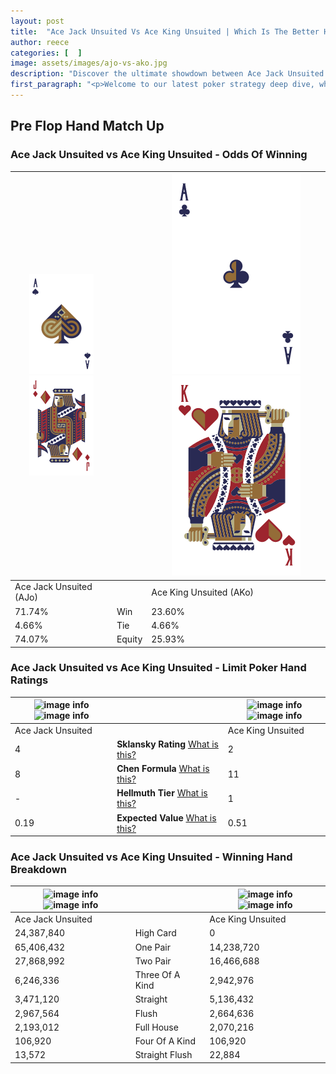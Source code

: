 ```yaml
---
layout: post
title:  "Ace Jack Unsuited Vs Ace King Unsuited | Which Is The Better Hand In Poker? A Complete Guide"
author: reece
categories: [  ]
image: assets/images/ajo-vs-ako.jpg
description: "Discover the ultimate showdown between Ace Jack Unsuited and Ace King Unsuited in poker! Uncover the odds, strategies, and scenarios where one hand triumphs over the other. Get ready to up your poker game with this thrilling analysis."
first_paragraph: "<p>Welcome to our latest poker strategy deep dive, where we're pitting two distinct hands against each other in a high-stakes showdown: Ace Jack Unsuited vs Ace King Unsuited.</p><p>In the dynamic world of poker, every decision counts, and knowing which hand holds the upper hand is key to your success at the table.</p><p>In this article, we'll dissect these two hands, explore the scenarios where one dominates the other, and equip you with the knowledge to make strategic choices that can tip the odds in your favor.</p><p>Get ready to unravel the intriguing dynamics of these poker hands and elevate your game to new heights.</p>"
---
```




[comment]: # (sp0)

## Pre Flop Hand Match Up

<div class="table hand-ratings" markdown="1"> 



### Ace Jack Unsuited vs Ace King Unsuited - Odds Of Winning


    
| ![image info](assets/images/hand1/A.png) ![image info](assets/images/hand1/Jo.png) |  | ![image info](assets/images/hand2/A.png) ![image info](assets/images/hand2/Ko.png) |
| -------- | -------- | -------- |
| Ace Jack Unsuited (AJo) |  | Ace King Unsuited (AKo) |
| 71.74% | Win | 23.60% |
| 4.66% | Tie | 4.66% |
| 74.07% | Equity | 25.93% |




[comment]: # (sp1)



### Ace Jack Unsuited vs Ace King Unsuited - Limit Poker Hand Ratings


    
| ![image info](https://www.riverpairs.com/assets/images/hand1/A.png) ![image info](https://www.riverpairs.com/assets/images/hand1/Jo.png) |  | ![image info](https://www.riverpairs.com/assets/images/hand2/A.png) ![image info](https://www.riverpairs.com/assets/images/hand2/Ko.png) |
| -------- | -------- | -------- |
| Ace Jack Unsuited |  | Ace King Unsuited |
| 4 | **Sklansky Rating** [What is this?](/sklansky-rating-explained) | 2 |
| 8 | **Chen Formula** [What is this?](/chen-formula-explained) | 11 |
| - | **Hellmuth Tier** [What is this?](/Hellmuth-tier-explained) | 1 |
| 0.19 | **Expected Value** [What is this?](/expected-value-explained) | 0.51 |




[comment]: # (sp2)



### Ace Jack Unsuited vs Ace King Unsuited - Winning Hand Breakdown


    
| ![image info](https://www.riverpairs.com/assets/images/hand1/A.png) ![image info](https://www.riverpairs.com/assets/images/hand1/Jo.png) |  | ![image info](https://www.riverpairs.com/assets/images/hand2/A.png) ![image info](https://www.riverpairs.com/assets/images/hand2/Ko.png) |
| -------- | -------- | -------- |
| Ace Jack Unsuited |  | Ace King Unsuited |
| 24,387,840 | High Card | 0 |
| 65,406,432 | One Pair | 14,238,720 |
| 27,868,992 | Two Pair | 16,466,688 |
| 6,246,336 | Three Of A Kind | 2,942,976 |
| 3,471,120 | Straight | 5,136,432 |
| 2,967,564 | Flush | 2,664,636 |
| 2,193,012 | Full House | 2,070,216 |
| 106,920 | Four Of A Kind | 106,920 |
| 13,572 | Straight Flush | 22,884 |




[comment]: # (sp3)



</div>

[comment]: # (sp4)



[comment]: # (sp5)


